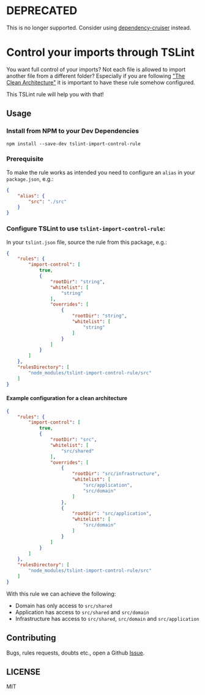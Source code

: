 # DEPRECATED

This is no longer supported. Consider using [dependency-cruiser](https://github.com/sverweij/dependency-cruiser) instead.

# Control your imports through TSLint
You want full control of your imports?
Not each file is allowed to import another file from a different folder?
Especially if you are following ["The Clean Architecture"] it is important to have these rule somehow configured.

This TSLint rule will help you with that!

## Usage
### Install from NPM to your Dev Dependencies

```
npm install --save-dev tslint-import-control-rule
```

### Prerequisite
To make the rule works as intended you need to configure an `alias` in your `package.json`, e.g.:

```json
{
    "alias": {
        "src": "./src"
    }
}
```

### Configure TSLint to use `tslint-import-control-rule`:
In your `tslint.json` file, source the rule from this package, e.g.:

```json
{
    "rules": {
        "import-control": [
            true,
            {
                "rootDir": "string",
                "whitelist": [
                    "string"
                ],
                "overrides": [
                    {
                        "rootDir": "string",
                        "whitelist": [
                            "string"
                        ]
                    }
                ]
            }
        ]
    },
    "rulesDirectory": [
        "node_modules/tslint-import-control-rule/src"
    ]
}
```

#### Example configuration for a clean architecture

```json
{
    "rules": {
        "import-control": [
            true,
            {
                "rootDir": "src",
                "whitelist": [
                    "src/shared"
                ],
                "overrides": [
                    {
                        "rootDir": "src/infrastructure",
                        "whitelist": [
                            "src/application",
                            "src/domain"
                        ]
                    },
                    {
                        "rootDir": "src/application",
                        "whitelist": [
                            "src/domain"
                        ]
                    }
                ]
            }
        ]
    },
    "rulesDirectory": [
        "node_modules/tslint-import-control-rule/src"
    ]
}
```

With this rule we can achieve the following:
- Domain has only access to `src/shared`
- Application has access to `src/shared` and `src/domain`
- Infrastructure has access to `src/shared`, `src/domain` and `src/application` 

## Contributing
Bugs, rules requests, doubts etc., open a Github [Issue].

## LICENSE
MIT

["The Clean Architecture"]: https://blog.cleancoder.com/uncle-bob/2012/08/13/the-clean-architecture.html
[Issue]: https://github.com/claimsforce-gmbh/tslint-import-control-rule/issues/new
